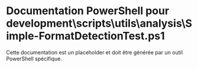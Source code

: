 # Documentation PowerShell pour development\scripts\utils\analysis\Simple-FormatDetectionTest.ps1

Cette documentation est un placeholder et doit être générée par un outil PowerShell spécifique.
